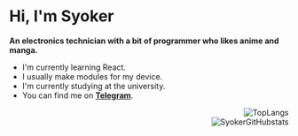 # Hi, I'm Syoker

**An electronics technician with a bit of programmer who likes anime and manga.**

- I'm currently learning React.
- I usually make modules for my device.
- I'm currently studying at the university.
- You can find me on **[Telegram](https://t.me/Syoker)**.

<div align="right">
    <img src=https://github-readme-stats.vercel.app/api/top-langs/?username=Syoker&layout=compact alt=TopLangs>
</div>
<div align="right">
    <img src=https://github-readme-stats.vercel.app/api?username=Syoker&show_icons=true alt=SyokerGitHubstats>
</div>